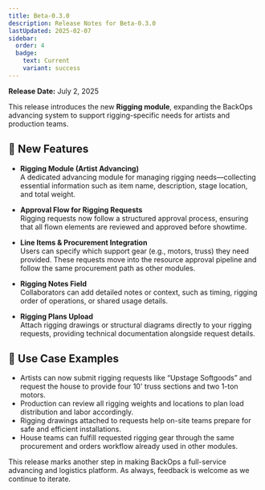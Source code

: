 ```yaml
---
title: Beta-0.3.0
description: Release Notes for Beta-0.3.0
lastUpdated: 2025-02-07
sidebar:
  order: 4
  badge:
    text: Current
    variant: success
---
```


**Release Date:** July 2, 2025

This release introduces the new **Rigging module**, expanding the BackOps advancing system to support rigging-specific needs for artists and production teams.

## 🎯 New Features

- **Rigging Module (Artist Advancing)**  
  A dedicated advancing module for managing rigging needs—collecting essential information such as item name, description, stage location, and total weight.
- **Approval Flow for Rigging Requests**  
  Rigging requests now follow a structured approval process, ensuring that all flown elements are reviewed and approved before showtime.

- **Line Items & Procurement Integration**  
  Users can specify which support gear (e.g., motors, truss) they need provided. These requests move into the resource approval pipeline and follow the same procurement path as other modules.

- **Rigging Notes Field**  
  Collaborators can add detailed notes or context, such as timing, rigging order of operations, or shared usage details.

- **Rigging Plans Upload**  
  Attach rigging drawings or structural diagrams directly to your rigging requests, providing technical documentation alongside request details.

## 🧰 Use Case Examples

- Artists can now submit rigging requests like “Upstage Softgoods” and request the house to provide four 10' truss sections and two 1-ton motors.
- Production can review all rigging weights and locations to plan load distribution and labor accordingly.
- Rigging drawings attached to requests help on-site teams prepare for safe and efficient installations.
- House teams can fulfill requested rigging gear through the same procurement and orders workflow already used in other modules.

This release marks another step in making BackOps a full-service advancing and logistics platform. As always, feedback is welcome as we continue to iterate.
